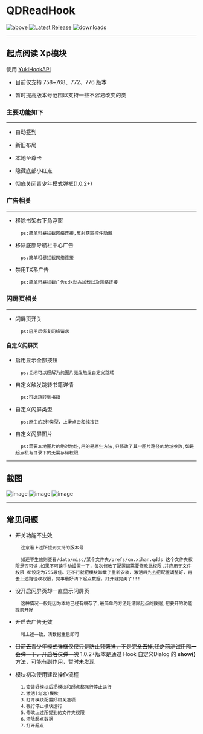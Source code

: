 # QDReadHook

![above](https://img.shields.io/badge/Android-7.0%20or%20above-brightgreen.svg)
[![Latest Release](https://img.shields.io/github/release/xihan123/QDReadHook.svg)](../../releases)
![downloads](https://img.shields.io/github/downloads/xihan123/QDReadHook/total)

---

## 起点阅读 Xp模块

使用 [YukiHookAPI](https://github.com/fankes/YukiHookAPI)

* 目前仅支持 758~768、772、776 版本

* 暂时提高版本号范围以支持一些不容易改变的类

### 主要功能如下

---

* 自动签到

* 新旧布局

* 本地至尊卡

* 隐藏底部小红点

* 彻底关闭青少年模式弹框(1.0.2+)

### 广告相关

---

* 移除书架右下角浮窗

        ps:简单粗暴拦截网络连接,反射获取控件隐藏

* 移除底部导航栏中心广告

        ps:简单粗暴拦截网络连接

* 禁用TX系广告

        ps:简单粗暴拦截广告sdk动态加载以及网络连接

### 闪屏页相关

---

* 闪屏页开关

        ps:启用后恢复网络请求

#### 自定义闪屏页

* 启用显示全部按钮

        ps:关闭可以理解为纯图片无发触发自定义跳转

* 自定义触发跳转书籍详情

        ps:可选跳转到书籍

* 自定义闪屏类型

        ps:原生的2种类型，上滑点击和纯按钮

* 自定义闪屏图片

        ps:需要本地图片的绝对地址,用的是原生方法,只修改了其中图片路径的地址参数,如是起点私有目录下的无需存储权限

---

## 截图

![image](https://github.com/xihan123/QDReadHook/blob/master/Screenshots/1.jpg?raw=true)
![image](https://github.com/xihan123/QDReadHook/blob/master/Screenshots/2.jpg?raw=true)
![image](https://github.com/xihan123/QDReadHook/blob/master/Screenshots/3.jpg?raw=true)

---

## 常见问题

* 开关功能不生效

        注意看上述所提到支持的版本号

        如还不生效则查看/data/misc/某个文件夹/prefs/cn.xihan.qdds 这个文件夹权限是否可读,如果不可读手动设置一下，每次修改了配置都需要修改此权限,并应用子文件 权限 都设定为755最佳。还不行就把模块卸载了重新安装，激活后先去把配置调整好，再去上述路径改权限，完事最好清下起点数据，打开就完美了!!!

* 没开启闪屏页却一直显示闪屏页

        这种情况一般是因为本地已经有缓存了,最简单的方法是清除起点的数据,把要开的功能提前开好

* 开启去广告无效

        和上述一致，清数据重启即可

* ~~目前去青少年模式弹框仅仅只是防止频繁弹，不是完全去掉,我之前测试用隔一会弹一下，开启后仅弹一次~~ 1.0.2+版本是通过 Hook 自定义Dialog 的 **show()** 方法，可能有副作用，暂时未发现

* 模块初次使用建议操作流程

        1.安装好模块后把模块和起点都强行停止运行
        2.激活(勾选)模块
        3.打开模块配置好相关选项
        4.强行停止模块运行
        5.修改上述所提到的文件夹权限
        6.清除起点数据
        7.打开起点
